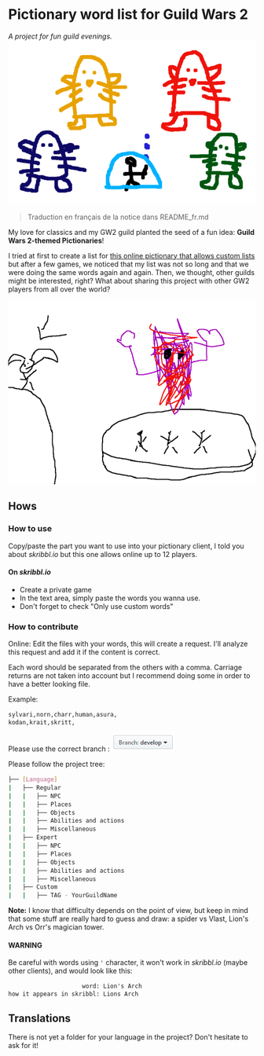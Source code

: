 # Pictionary word list for Guild Wars 2
_A project for fun guild evenings._
![Great fun, as you can see.](misc/fractal_boss.PNG)

> Traduction en français de la notice dans README_fr.md

My love for classics and my GW2 guild planted the seed of a fun idea:  **Guild Wars 2-themed Pictionaries**!

I tried at first to create a list for [this online pictionary that allows custom lists](skribbl.io) but after a few games, we noticed that my list was not so long and that we were doing the same words again and again. Then, we thought, other guilds might be interested, right? What about sharing this project with other GW2 players from all over the world? 

![Mouse art, best art.](misc/glenna.png)

## Hows 

### How to use
Copy/paste the part you want to use into your pictionary client, I told you about _skribbl.io_ but this one allows online up to 12 players. 
#### On _skribbl.io_
* Create a private game
* In the text area, simply paste the words you wanna use. 
* Don't forget to check "Only use custom words"

### How to contribute
Online: Edit the files with your words, this will create a request. I'll analyze this request and add it if the content is correct.

Each word should be separated from the others with a comma. Carriage returns are not taken into account but I recommend doing some in order to have a better looking file. 

Example: 
```
sylvari,norn,charr,human,asura,
kodan,krait,skritt,
```


Please use the correct branch :
![develop](misc/branch.PNG)

Please follow the project tree: 
```BASH
├── [Language]
|   ├── Regular
|   |   ├── NPC
|	|   ├── Places
|	|   ├── Objects
|	|   ├── Abilities and actions
|	|   ├── Miscellaneous
|   ├── Expert
|   |   ├── NPC
|	|   ├── Places
|	|   ├── Objects
|	|   ├── Abilities and actions
|	|   ├── Miscellaneous
|   ├── Custom
|	|   ├── TAG - YourGuildName
```
**Note:** I know that difficulty depends on the point of view, but keep in mind that some stuff are really hard to guess and draw: a spider vs Vlast, Lion's Arch vs Orr's magician tower. 

#### WARNING
Be careful with words using `'` character, it won't work in _skribbl.io_ (maybe other clients), and would look like this: 
```
                     word: Lion's Arch
how it appears in skribbl: Lions Arch
``` 

## Translations 
There is not yet a folder for your language in the project? Don't hesitate to ask for it! 